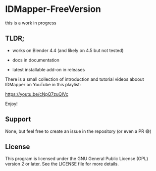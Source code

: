 
# IDMapper-FreeVersion

this is a work in progress

## TLDR; 

- works on Blender 4.4 (and likely on 4.5 but not tested)

- docs in documentation

- latest installable add-on in releases

There is a small collection of introduction and tutorial videos aboout
IDMapper on YouTube in this playlist:

https://youtu.be/cNpQ7zuQIVc

Enjoy!

## Support

None, but feel free to create an issue in the repository (or even a PR 😄)

## License

This program is licensed under the GNU General Public License (GPL) version 2 or later. See the LICENSE file for more details.
